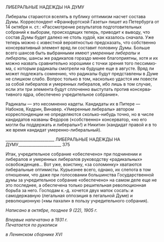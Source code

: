 ЛИБЕРАЛЬНЫЕ НАДЕЖДЫ НА ДУМУ

Либералы стараются вселять в публику оптимизм насчет состава Думы. Корреспон­дент «Франкфуртской Газеты» пишет из Петербурга от 14 октября н. ст.: «Рассмотре­ние результатов подготовительных собраний к выборам, происходящих теперь, приво­дит к выводу, что состав Думы будет далеко не столь худой, как казалось сначала. Уже теперь можно с известной вероятностью предсказать, что собственно консервативный элемент вряд ли составит половину Думы. Больше всего шансов быть выбранными имеют _умеренные либералы_ и _либералы,_ шансы же радикалов гораздо менее благопри­ятны, хотя и их можно назвать сравнительно хорошими с точки зрения того пессимиз­ма, с которым радикалы смотрели на будущее еще в августе. Вряд ли может подлежать сомнению, что радикалы будут представлены в Думе не слишком слабо. Вопрос только в том, насколько удастся им повести за собой либералов и умеренных либералов, ибо лишь в том случае, если эти три элемента будут сплоченно выступать против консерва­тивного ядра, обеспечено учредительное собрание».

Радикалы — это несомненно кадеты. Кандидаты их в Питере — Набоков, Кедрин, Винавер. «Умеренные либералы» автором корреспонденции не определяются сколько-нибудь точно, но в числе кандидатов названы Федоров («собственно» консерватор, «но его могли бы поддержать и либералы»!) и Никитин (кандидат правой и в то же время кандидат умеренно-либеральный).

  

_________________________ ЛИБЕРАЛЬНЫЕ НАДЕЖДЫ НА ДУМУ______________________ 375

Итак, учредительное собрание «обеспечено» при подчинении и либералов и умерен­ных либералов руководству «радикальных» освобожденцев... Вот уже, воистину, «за соломинку» хватаются либеральные оптимисты. Курьезнее всего, однако, их слепота в том отношении, что даже при голосовании большинства Государственной думы за уч­редительное собрание «обеспечено» на самом деле еще не это последнее, а обеспечена только решительная революционная борьба за него. Господам к.-д. хочется двух маток сосать: и самодержавную (легальная оппозиция в легальной Думе) и революционную («мы пахали» в пользу учредительного собрания).

_Написано в октябре,_ _позднее 9 (22), 1905 г._

_Впервые напечатано в 1931 г.                                                             Печатается по рукописи_

_в Ленинском сборнике_ _XVI_
